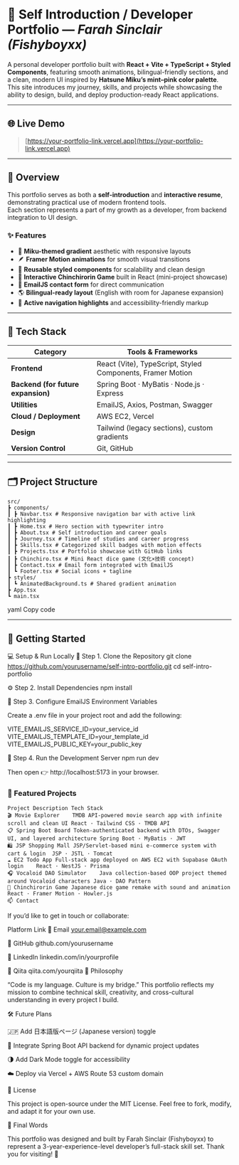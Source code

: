 # 🌸 Self Introduction / Developer Portfolio — *Farah Sinclair (Fishyboyxx)*

A personal developer portfolio built with **React + Vite + TypeScript + Styled Components**, featuring smooth animations, bilingual-friendly sections, and a clean, modern UI inspired by **Hatsune Miku’s mint–pink color palette**.  
This site introduces my journey, skills, and projects while showcasing the ability to design, build, and deploy production-ready React applications.

---

## 🌐 Live Demo
> [https://your-portfolio-link.vercel.app](https://your-portfolio-link.vercel.app)

---

## 🧭 Overview

This portfolio serves as both a **self-introduction** and **interactive resume**, demonstrating practical use of modern frontend tools.  
Each section represents a part of my growth as a developer, from backend integration to UI design.

### ✨ Features
- 🎨 **Miku-themed gradient** aesthetic with responsive layouts  
- 🪶 **Framer Motion animations** for smooth visual transitions  
- 🧠 **Reusable styled components** for scalability and clean design  
- 🧩 **Interactive Chinchirorin Game** built in React (mini-project showcase)  
- 💬 **EmailJS contact form** for direct communication  
- 🌎 **Bilingual-ready layout** (English with room for Japanese expansion)  
- 🔗 **Active navigation highlights** and accessibility-friendly markup

---

## 🧱 Tech Stack

| Category | Tools & Frameworks |
|-----------|--------------------|
| **Frontend** | React (Vite), TypeScript, Styled Components, Framer Motion |
| **Backend (for future expansion)** | Spring Boot · MyBatis · Node.js · Express |
| **Utilities** | EmailJS, Axios, Postman, Swagger |
| **Cloud / Deployment** | AWS EC2, Vercel |
| **Design** | Tailwind (legacy sections), custom gradients |
| **Version Control** | Git, GitHub |

---

## 🗂️ Project Structure

```
src/
┣ components/
┃ ┣ Navbar.tsx # Responsive navigation bar with active link highlighting
┃ ┣ Home.tsx # Hero section with typewriter intro
┃ ┣ About.tsx # Self introduction and career goals
┃ ┣ Journey.tsx # Timeline of studies and career progress
┃ ┣ Skills.tsx # Categorized skill badges with motion effects
┃ ┣ Projects.tsx # Portfolio showcase with GitHub links
┃ ┣ Chinchiro.tsx # Mini React dice game (文化×技術 concept)
┃ ┣ Contact.tsx # Email form integrated with EmailJS
┃ ┗ Footer.tsx # Social icons + tagline
┣ styles/
┃ ┗ AnimatedBackground.ts # Shared gradient animation
┣ App.tsx
┗ main.tsx
```


yaml
Copy code

---

## 🚀 Getting Started
💻 Setup & Run Locally
🧩 Step 1. Clone the Repository
git clone https://github.com/yourusername/self-intro-portfolio.git
cd self-intro-portfolio

⚙️ Step 2. Install Dependencies
npm install

🔐 Step 3. Configure EmailJS Environment Variables

Create a .env file in your project root and add the following:

VITE_EMAILJS_SERVICE_ID=your_service_id
VITE_EMAILJS_TEMPLATE_ID=your_template_id
VITE_EMAILJS_PUBLIC_KEY=your_public_key

🚀 Step 4. Run the Development Server
npm run dev


Then open 👉 http://localhost:5173
 in your browser.

### 💼 Featured Projects
```
Project	Description	Tech Stack
🎬 Movie Explorer	TMDB API-powered movie search app with infinite scroll and clean UI	React · Tailwind CSS · TMDB API
📋 Spring Boot Board	Token-authenticated backend with DTOs, Swagger UI, and layered architecture	Spring Boot · MyBatis · JWT
🛍 JSP Shopping Mall	JSP/Servlet-based mini e-commerce system with cart & login	JSP · JSTL · Tomcat
☁️ EC2 Todo App	Full-stack app deployed on AWS EC2 with Supabase OAuth login	React · NestJS · Prisma
🎧 Vocaloid DAO Simulator	Java collection-based OOP project themed around Vocaloid characters	Java · DAO Pattern
🎲 Chinchirorin Game	Japanese dice game remake with sound and animation	React · Framer Motion · Howler.js
📫 Contact
```

If you’d like to get in touch or collaborate:

Platform	Link
💌 Email	your.email@example.com

🐙 GitHub	github.com/yourusername

💼 LinkedIn	linkedin.com/in/yourprofile

🧠 Qiita	qiita.com/yourqiita
🧩 Philosophy

“Code is my language. Culture is my bridge.”
This portfolio reflects my mission to combine technical skill, creativity, and cross-cultural understanding in every project I build.

🛠️ Future Plans

🇯🇵 Add 日本語版ページ (Japanese version) toggle

🔗 Integrate Spring Boot API backend for dynamic project updates

🌗 Add Dark Mode toggle for accessibility

☁️ Deploy via Vercel + AWS Route 53 custom domain

🧾 License

This project is open-source under the MIT License.
Feel free to fork, modify, and adapt it for your own use.

💬 Final Words

This portfolio was designed and built by Farah Sinclair (Fishyboyxx)
to represent a 3-year-experience-level developer’s full-stack skill set.
Thank you for visiting! 🌸
